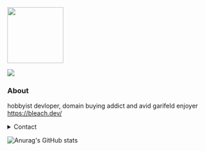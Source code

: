 <img src="https://bleach.dev/static/img/typing.webp" height="128">

![](https://komarev.com/ghpvc/?username=bleachdrinker420&style=flat-square)

### About
hobbyist devloper, domain buying addict and avid garifeld enjoyer  
https://bleach.dev/  

<details>
  <summary>Contact</summary>
  
  - Discord: `bleaching`   
  - Email: `me@bleach.dev`
</details>

![Anurag's GitHub stats](https://github-readme-stats.vercel.app/api?username=bleachdev&show_icons=true&theme=tokyonight&include_all_commits=true&show=reviews&hide=contribs)
